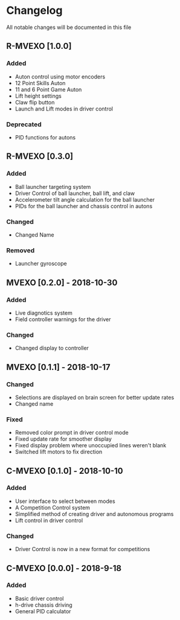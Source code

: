 # Changelog
All notable changes will be documented in this file

## R-MVEXO [1.0.0]
### Added
- Auton control using motor encoders
- 12 Point Skills Auton
- 11 and 6 Point Game Auton
- Lift height settings
- Claw flip button
- Launch and Lift modes in driver control
### Deprecated
- PID functions for autons
## R-MVEXO [0.3.0]
### Added
- Ball launcher targeting system
- Driver Control of ball launcher, ball lift, and claw
- Accelerometer tilt angle calculation for the ball launcher
- PIDs for the ball launcher and chassis control in autons
### Changed
- Changed Name
### Removed
- Launcher gyroscope
## MVEXO [0.2.0] - 2018-10-30
### Added
- Live diagnotics system
- Field controller warnings for the driver
### Changed
- Changed display to controller
## MVEXO [0.1.1] - 2018-10-17
### Changed
- Selections are displayed on brain screen for better update rates
- Changed name
### Fixed
- Removed color prompt in driver control mode
- Fixed update rate for smoother display
- Fixed display problem where unoccupied lines weren't blank
- Switched lift motors to fix direction
## C-MVEXO [0.1.0] - 2018-10-10
### Added
- User interface to select between modes
- A Competition Control system
- Simplified method of creating driver and autonomous programs
- Lift control in driver control
### Changed
- Driver Control is now in a new format for competitions

## C-MVEXO [0.0.0] - 2018-9-18
### Added
- Basic driver control
- h-drive chassis driving
- General PID calculator
